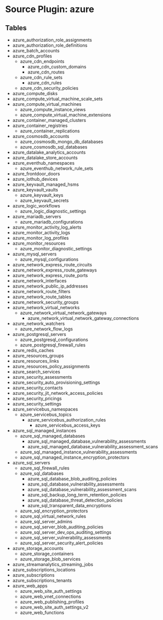 # Source Plugin: azure
## Tables
- azure_authorization_role_assignments
- azure_authorization_role_definitions
- azure_batch_accounts
- azure_cdn_profiles
  - azure_cdn_endpoints
    - azure_cdn_custom_domains
    - azure_cdn_routes
  - azure_cdn_rule_sets
    - azure_cdn_rules
  - azure_cdn_security_policies
- azure_compute_disks
- azure_compute_virtual_machine_scale_sets
- azure_compute_virtual_machines
  - azure_compute_instance_views
  - azure_compute_virtual_machine_extensions
- azure_container_managed_clusters
- azure_container_registries
  - azure_container_replications
- azure_cosmosdb_accounts
  - azure_cosmosdb_mongo_db_databases
  - azure_cosmosdb_sql_databases
- azure_datalake_analytics_accounts
- azure_datalake_store_accounts
- azure_eventhub_namespaces
  - azure_eventhub_network_rule_sets
- azure_frontdoor_doors
- azure_iothub_devices
- azure_keyvault_managed_hsms
- azure_keyvault_vaults
  - azure_keyvault_keys
  - azure_keyvault_secrets
- azure_logic_workflows
  - azure_logic_diagnostic_settings
- azure_mariadb_servers
  - azure_mariadb_configurations
- azure_monitor_activity_log_alerts
- azure_monitor_activity_logs
- azure_monitor_log_profiles
- azure_monitor_resources
  - azure_monitor_diagnostic_settings
- azure_mysql_servers
  - azure_mysql_configurations
- azure_network_express_route_circuits
- azure_network_express_route_gateways
- azure_network_express_route_ports
- azure_network_interfaces
- azure_network_public_ip_addresses
- azure_network_route_filters
- azure_network_route_tables
- azure_network_security_groups
- azure_network_virtual_networks
  - azure_network_virtual_network_gateways
    - azure_network_virtual_network_gateway_connections
- azure_network_watchers
  - azure_network_flow_logs
- azure_postgresql_servers
  - azure_postgresql_configurations
  - azure_postgresql_firewall_rules
- azure_redis_caches
- azure_resources_groups
- azure_resources_links
- azure_resources_policy_assignments
- azure_search_services
- azure_security_assessments
- azure_security_auto_provisioning_settings
- azure_security_contacts
- azure_security_jit_network_access_policies
- azure_security_pricings
- azure_security_settings
- azure_servicebus_namespaces
  - azure_servicebus_topics
    - azure_servicebus_authorization_rules
      - azure_servicebus_access_keys
- azure_sql_managed_instances
  - azure_sql_managed_databases
    - azure_sql_managed_database_vulnerability_assessments
    - azure_sql_managed_database_vulnerability_assessment_scans
  - azure_sql_managed_instance_vulnerability_assessments
  - azure_sql_managed_instance_encryption_protectors
- azure_sql_servers
  - azure_sql_firewall_rules
  - azure_sql_databases
    - azure_sql_database_blob_auditing_policies
    - azure_sql_database_vulnerability_assessments
    - azure_sql_database_vulnerability_assessment_scans
    - azure_sql_backup_long_term_retention_policies
    - azure_sql_database_threat_detection_policies
    - azure_sql_transparent_data_encryptions
  - azure_sql_encryption_protectors
  - azure_sql_virtual_network_rules
  - azure_sql_server_admins
  - azure_sql_server_blob_auditing_policies
  - azure_sql_server_dev_ops_auditing_settings
  - azure_sql_server_vulnerability_assessments
  - azure_sql_server_security_alert_policies
- azure_storage_accounts
  - azure_storage_containers
  - azure_storage_blob_services
- azure_streamanalytics_streaming_jobs
- azure_subscriptions_locations
- azure_subscriptions
- azure_subscriptions_tenants
- azure_web_apps
  - azure_web_site_auth_settings
  - azure_web_vnet_connections
  - azure_web_publishing_profiles
  - azure_web_site_auth_settings_v2
  - azure_web_functions
